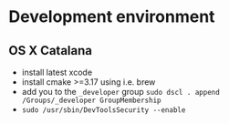 # Development environment

## OS X Catalana

 - install latest xcode
 - install cmake >=3.17 using i.e. brew
 - add you to the `_developer` group `sudo dscl . append /Groups/_developer GroupMembership`
 - `sudo /usr/sbin/DevToolsSecurity --enable`